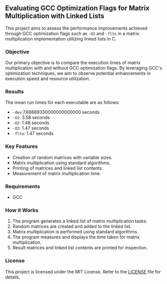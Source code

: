 ## Evaluating GCC Optimization Flags for Matrix Multiplication with Linked Lists

This project aims to assess the performance improvements achieved through GCC optimization flags such as `-O3` and `-flto` in a matrix multiplication implementation utilizing linked lists in C.

### Objective

Our primary objective is to compare the execution times of matrix multiplication with and without GCC optimization flags. By leveraging GCC's optimization techniques, we aim to observe potential enhancements in execution speed and resource utilization.

### Results

The mean run times for each executable are as follows:
- `-dev`:7.68689330000000000000 seconds
- `-O1`: 3.58 seconds
- `-O2`: 1.48 seconds
- `-O3`: 1.47 seconds
- `-flto`: 1.47 seconds

### Key Features

- Creation of random matrices with variable sizes.
- Matrix multiplication using standard algorithms.
- Printing of matrices and linked list contents.
- Measurement of matrix multiplication time.

### Requirements

- GCC

### How it Works

1. The program generates a linked list of matrix multiplication tasks.
2. Random matrices are created and added to the linked list.
3. Matrix multiplication is performed using standard algorithms.
4. The program measures and displays the time taken for matrix multiplication.
5. Result matrices and linked list contents are printed for inspection.

### License

This project is licensed under the MIT License. Refer to the [LICENSE](LICENSE) file for details.


